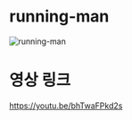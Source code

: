 # running-man
![running-man](https://github.com/yeon1216/running-man/blob/master/running-man.png?raw=true)

# 영상 링크
https://youtu.be/bhTwaFPkd2s
